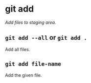 # git add

_Add files to staging area._

## `git add --all` or `git add .`

Add all files.

## `git add file-name`

Add the given file.
